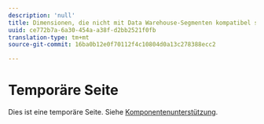 ```yaml
---
description: 'null'
title: Dimensionen, die nicht mit Data Warehouse-Segmenten kompatibel sind
uuid: ce772b7a-6a30-454a-a38f-d2bb2521f0fb
translation-type: tm+mt
source-git-commit: 16ba0b12e0f70112f4c10804d0a13c278388ecc2

---
```



# Temporäre Seite

<!-- This page is a duplicate of dimension-support.md. Once internal redirects are in place, we can remove this page and point it to dimension-support.md. -->

Dies ist eine temporäre Seite. Siehe [Komponentenunterstützung](component-support.md).

